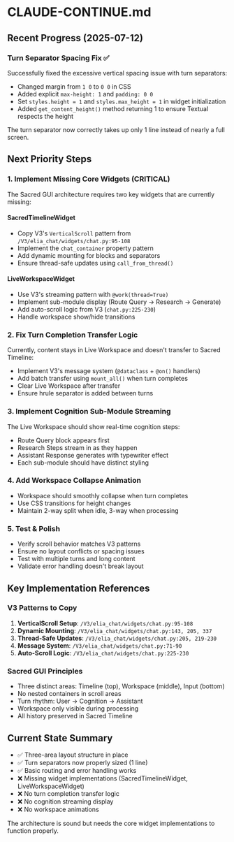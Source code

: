 # CLAUDE-CONTINUE.md

## Recent Progress (2025-07-12)

### Turn Separator Spacing Fix ✅
Successfully fixed the excessive vertical spacing issue with turn separators:
- Changed margin from `1 0` to `0 0` in CSS
- Added explicit `max-height: 1` and `padding: 0 0`
- Set `styles.height = 1` and `styles.max_height = 1` in widget initialization
- Added `get_content_height()` method returning 1 to ensure Textual respects the height

The turn separator now correctly takes up only 1 line instead of nearly a full screen.

## Next Priority Steps

### 1. Implement Missing Core Widgets (CRITICAL)
The Sacred GUI architecture requires two key widgets that are currently missing:

#### SacredTimelineWidget
- Copy V3's `VerticalScroll` pattern from `/V3/elia_chat/widgets/chat.py:95-108`
- Implement the `chat_container` property pattern
- Add dynamic mounting for blocks and separators
- Ensure thread-safe updates using `call_from_thread()`

#### LiveWorkspaceWidget  
- Use V3's streaming pattern with `@work(thread=True)`
- Implement sub-module display (Route Query → Research → Generate)
- Add auto-scroll logic from V3 (`chat.py:225-230`)
- Handle workspace show/hide transitions

### 2. Fix Turn Completion Transfer Logic
Currently, content stays in Live Workspace and doesn't transfer to Sacred Timeline:
- Implement V3's message system (`@dataclass` + `@on()` handlers)
- Add batch transfer using `mount_all()` when turn completes
- Clear Live Workspace after transfer
- Ensure hrule separator is added between turns

### 3. Implement Cognition Sub-Module Streaming
The Live Workspace should show real-time cognition steps:
- Route Query block appears first
- Research Steps stream in as they happen
- Assistant Response generates with typewriter effect
- Each sub-module should have distinct styling

### 4. Add Workspace Collapse Animation
- Workspace should smoothly collapse when turn completes
- Use CSS transitions for height changes
- Maintain 2-way split when idle, 3-way when processing

### 5. Test & Polish
- Verify scroll behavior matches V3 patterns
- Ensure no layout conflicts or spacing issues
- Test with multiple turns and long content
- Validate error handling doesn't break layout

## Key Implementation References

### V3 Patterns to Copy
1. **VerticalScroll Setup**: `/V3/elia_chat/widgets/chat.py:95-108`
2. **Dynamic Mounting**: `/V3/elia_chat/widgets/chat.py:143, 205, 337`
3. **Thread-Safe Updates**: `/V3/elia_chat/widgets/chat.py:205, 219-230`
4. **Message System**: `/V3/elia_chat/widgets/chat.py:71-90`
5. **Auto-Scroll Logic**: `/V3/elia_chat/widgets/chat.py:225-230`

### Sacred GUI Principles
- Three distinct areas: Timeline (top), Workspace (middle), Input (bottom)
- No nested containers in scroll areas
- Turn rhythm: User → Cognition → Assistant
- Workspace only visible during processing
- All history preserved in Sacred Timeline

## Current State Summary
- ✅ Three-area layout structure in place
- ✅ Turn separators now properly sized (1 line)
- ✅ Basic routing and error handling works
- ❌ Missing widget implementations (SacredTimelineWidget, LiveWorkspaceWidget)
- ❌ No turn completion transfer logic
- ❌ No cognition streaming display
- ❌ No workspace animations

The architecture is sound but needs the core widget implementations to function properly.
